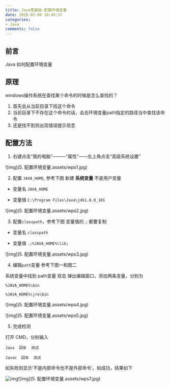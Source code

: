 ```yaml
---
title: Java零基础-配置环境变量
date: 2020-02-06 10:45:37
categories:
- Java
comments: false
---
```


## 前言

Java 如何配置环境变量

<!-- more-->

## 原理

windows操作系统在查找某个命令的时候是怎么查找的？

1. 首先会从当前目录下找这个命令
2. 当前目录下不存在这个命令的话，会去环境变量path指定的路径当中查找该命令
3. 还是找不到则出现错误提示信息

## 配置方法

1. 右键点击“我的电脑”———“属性”——左上角点击“高级系统设置”

![img](5. 配置环境变量.assets/wps1.jpg) 

 

2. 配置 `JAVA_HOME`,  参考下图  新建 **系统变量** 不是用户变量

- 变量名 `JAVA_HOME`

- 变量值 `C:\Program Files\Java\jdk1.8.0_101`

![img](5. 配置环境变量.assets/wps2.jpg) 

 

3. 配置`classpath`，参考下图  变量值的 .;  都要复制

- 变量名 `classpath`

- 变量值 `.;%JAVA_HOME%\lib;`

![img](5. 配置环境变量.assets/wps3.jpg) 

 

4. 编辑`path`变量  参考下图一和图二

 

系统变量中找到 path变量  双击  弹出编辑窗口，添加两条变量，分别为

`%JAVA_HOME%\bin`

`%JAVA_HOME%\jre\bin`

![img](5. 配置环境变量.assets/wps4.jpg) 

![img](5. 配置环境变量.assets/wps5.jpg) 

 

5. 完成检测

打开 CMD，分别输入 

`Java  回车  测试`

`Javac  回车  测试`

如失败则显示‘不是内部命令也不是外部命令’。如成功，结果如下

![img](file:///C:\Users\Administrator\AppData\Local\Temp\ksohtml1156\wps6.jpg)![img](5. 配置环境变量.assets/wps7.jpg) 